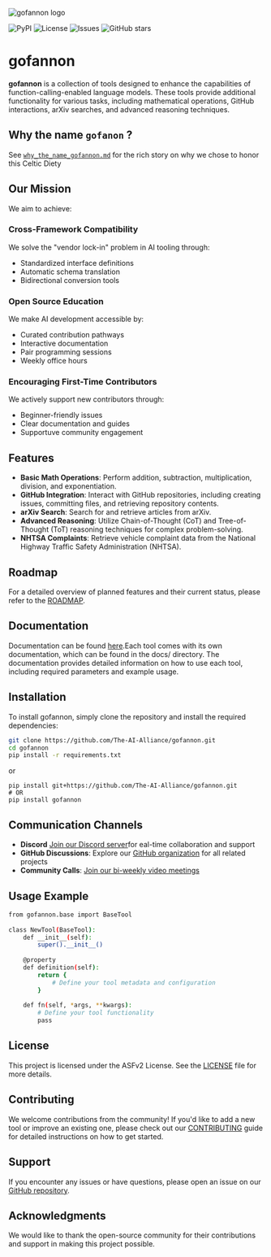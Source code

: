 ![gofannon logo](https://github.com/The-AI-Alliance/gofannon/blob/main/gofannon.jpg)  
<!-- ![CI](https://github.com/The-AI-Alliance/gofannon/actions/workflows/main.yml/badge.svg) -->
![PyPI](https://img.shields.io/pypi/v/gofannon)
![License](https://img.shields.io/github/license/The-AI-Alliance/gofannon)
![Issues](https://img.shields.io/github/issues/The-AI-Alliance/gofannon)
![GitHub stars](https://img.shields.io/github/stars/The-AI-Alliance/gofannon?style=social)
  
# gofannon  
  
**gofannon** is a collection of tools designed to enhance the capabilities of function-calling-enabled language models. These tools provide additional functionality for various tasks, including mathematical operations, GitHub interactions, arXiv searches, and advanced reasoning techniques.  

## Why the name `gofanon` ?

See [`why_the_name_gofannon.md`](https://github.com/The-AI-Alliance/gofannon/blob/main/why_the_name_gofannon.md) for the rich story on why we chose to honor this Celtic Diety

## Our Mission

We aim to achieve:

### Cross-Framework Compatibility
We solve the "vendor lock-in" problem in AI tooling through:
- Standardized interface definitions
- Automatic schema translation
- Bidirectional conversion tools

### Open Source Education
We make AI development accessible by:
- Curated contribution pathways
- Interactive documentation
- Pair programming sessions
- Weekly office hours

### Encouraging First-Time Contributors
We actively support new contributors through:
- Beginner-friendly issues
- Clear documentation and guides
- Supportuve community engagement

## Features  
  
- **Basic Math Operations**: Perform addition, subtraction, multiplication, division, and exponentiation.  
- **GitHub Integration**: Interact with GitHub repositories, including creating issues, committing files, and retrieving repository contents.  
- **arXiv Search**: Search for and retrieve articles from arXiv.  
- **Advanced Reasoning**: Utilize Chain-of-Thought (CoT) and Tree-of-Thought (ToT) reasoning techniques for complex problem-solving.  
- **NHTSA Complaints**: Retrieve vehicle complaint data from the National Highway Traffic Safety Administration (NHTSA).  
  
## Roadmap  
  
For a detailed overview of planned features and their current status, please refer to the [ROADMAP](https://github.com/The-AI-Alliance/gofannon/blob/main/ROADMAP.md).   

## Documentation

Documentation can be found [here](https://github.com/The-AI-Alliance/gofannon/tree/main/docs).Each tool comes with its own documentation, which can be found in the docs/ directory. The documentation provides detailed information on how to use each tool, including required parameters and example usage.

## Installation  
  
To install gofannon, simply clone the repository and install the required dependencies:  
  
```bash  
git clone https://github.com/The-AI-Alliance/gofannon.git  
cd gofannon  
pip install -r requirements.txt
```

or 

```
pip install git+https://github.com/The-AI-Alliance/gofannon.git
# OR
pip install gofannon
```

## Communication Channels
- **Discord** [Join our Discord server](https://discord.gg/2MMCVs76Sr)for eal-time collaboration and support
- **GitHub Discussions**: Explore our [GitHub organization](https://github.com/The-AI-Alliance/agents-wg/discussions/) for all related projects
- **Community Calls**: [Join our bi-weekly video meetings](https://calendar.app.google/c4eKW4zrNiXaue926)

## Usage Example
```bash
from gofannon.base import BaseTool  
  
class NewTool(BaseTool):  
    def __init__(self):  
        super().__init__()  
  
    @property  
    def definition(self):  
        return {  
            # Define your tool metadata and configuration  
        }  
  
    def fn(self, *args, **kwargs):  
        # Define your tool functionality  
        pass  
```

## License  
  
This project is licensed under the ASFv2 License. See the [LICENSE](https://github.com/The-AI-Alliance/gofannon/blob/main/LICENSE) file for more details.

## Contributing  
  
We welcome contributions from the community! If you'd like to add a new tool or improve an existing one, please check out our [CONTRIBUTING](https://github.com/The-AI-Alliance/gofannon/blob/main/CONTRIBUTING.md) guide for detailed instructions on how to get started.  
  
## Support  
  
If you encounter any issues or have questions, please open an issue on our [GitHub repository](https://github.com/your-repo/gofannon/issues).  
  
## Acknowledgments  
  
We would like to thank the open-source community for their contributions and support in making this project possible.  
